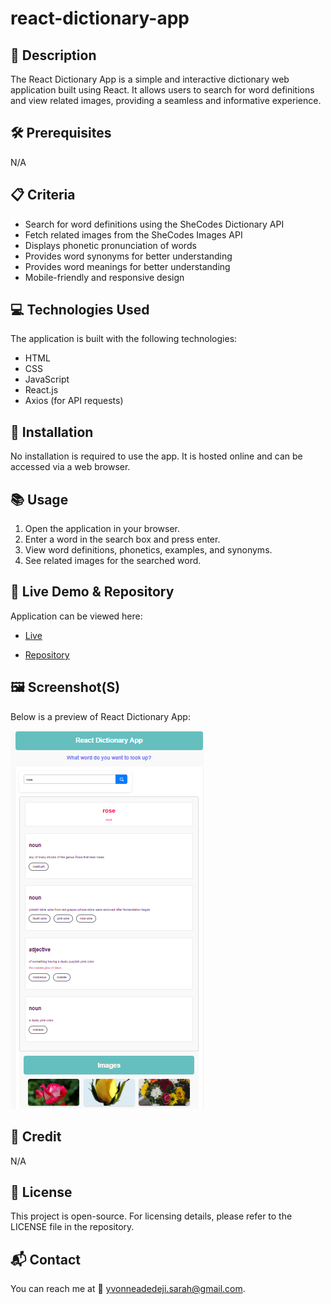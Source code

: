 # react-dictionary-app

## 📌 Description
The React Dictionary App is a simple and interactive dictionary web application built using React. It allows users to search for word definitions and view related images, providing a seamless and informative experience.

## 🛠 Prerequisites
N/A

## 📋 Criteria
* Search for word definitions using the SheCodes Dictionary API
* Fetch related images from the SheCodes Images API
* Displays phonetic pronunciation of words
* Provides word synonyms for better understanding
* Provides word meanings for better understanding
* Mobile-friendly and responsive design

## 💻 Technologies Used
The application is built with the following technologies:
* HTML
* CSS
* JavaScript
* React.js
* Axios (for API requests)

## 🚀 Installation
No installation is required to use the app. It is hosted online and can be accessed via a web browser.

## 📚 Usage
1. Open the application in your browser.
2. Enter a word in the search box and press enter.
3. View word definitions, phonetics, examples, and synonyms.
4. See related images for the searched word.

## 🔗 Live Demo & Repository
Application can be viewed here: 
* [Live](https://ya-react-dictionary-project.netlify.app/)

* [Repository](https://github.com/yvonnesarah/react-dictionary-project)

## 🖼 Screenshot(S)
Below is a preview of React Dictionary App:

![Screenshot](images/react-dictionary-app.png "React Dictionary App")

## 👥 Credit
N/A

## 📜 License
This project is open-source. For licensing details, please refer to the LICENSE file in the repository.

## 📬 Contact
You can reach me at 📧 yvonneadedeji.sarah@gmail.com.

